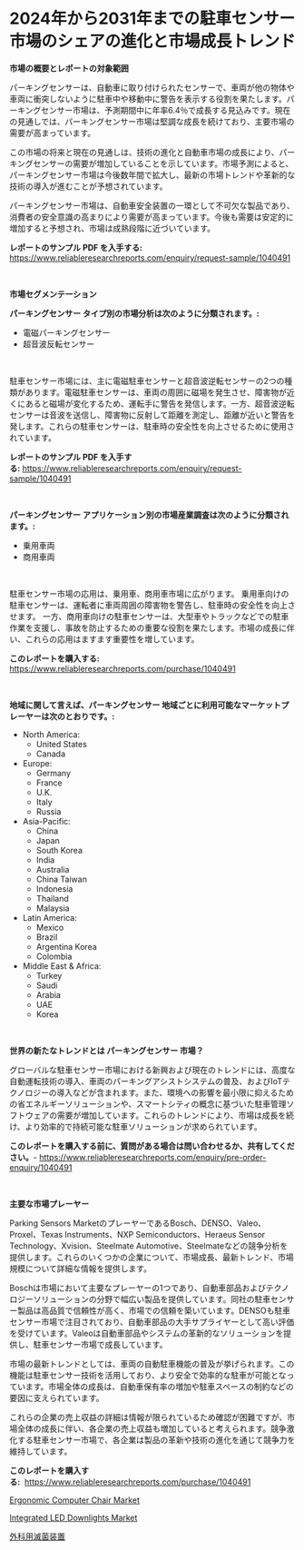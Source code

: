 <p><h1>2024年から2031年までの駐車センサー市場のシェアの進化と市場成長トレンド</h1></p><p><strong>市場の概要とレポートの対象範囲</strong></p>
<p><p>パーキングセンサーは、自動車に取り付けられたセンサーで、車両が他の物体や車両に衝突しないように駐車中や移動中に警告を表示する役割を果たします。パーキングセンサー市場は、予測期間中に年率6.4％で成長する見込みです。現在の見通しでは、パーキングセンサー市場は堅調な成長を続けており、主要市場の需要が高まっています。</p><p>この市場の将来と現在の見通しは、技術の進化と自動車市場の成長により、パーキングセンサーの需要が増加していることを示しています。市場予測によると、パーキングセンサー市場は今後数年間で拡大し、最新の市場トレンドや革新的な技術の導入が進むことが予想されています。</p><p>パーキングセンサー市場は、自動車安全装置の一環として不可欠な製品であり、消費者の安全意識の高まりにより需要が高まっています。今後も需要は安定的に増加すると予想され、市場は成熟段階に近づいています。</p></p>
<p><strong>レポートのサンプル PDF を入手する:</strong> <a href="https://www.reliableresearchreports.com/enquiry/request-sample/1040491">https://www.reliableresearchreports.com/enquiry/request-sample/1040491</a></p>
<p>&nbsp;</p>
<p><strong>市場セグメンテーション</strong></p>
<p><strong>パーキングセンサー タイプ別の市場分析は次のように分類されます。:</strong></p>
<p><ul><li>電磁パーキングセンサー</li><li>超音波反転センサー</li></ul></p>
<p>&nbsp;</p>
<p><p>駐車センサー市場には、主に電磁駐車センサーと超音波逆転センサーの2つの種類があります。電磁駐車センサーは、車両の周囲に磁場を発生させ、障害物が近くにあると磁場が変化するため、運転手に警告を発信します。一方、超音波逆転センサーは音波を送信し、障害物に反射して距離を測定し、距離が近いと警告を発します。これらの駐車センサーは、駐車時の安全性を向上させるために使用されています。</p></p>
<p><strong>レポートのサンプル PDF を入手する:</strong>&nbsp;<a href="https://www.reliableresearchreports.com/enquiry/request-sample/1040491">https://www.reliableresearchreports.com/enquiry/request-sample/1040491</a></p>
<p>&nbsp;</p>
<p><strong> パーキングセンサー アプリケーション別の市場産業調査は次のように分類されます。:</strong></p>
<p><ul><li>乗用車両</li><li>商用車両</li></ul></p>
<p>&nbsp;</p>
<p><p>駐車センサー市場の応用は、乗用車、商用車市場に広がります。 乗用車向けの駐車センサーは、運転者に車両周囲の障害物を警告し、駐車時の安全性を向上させます。 一方、商用車向けの駐車センサーは、大型車やトラックなどでの駐車作業を支援し、事故を防止するための重要な役割を果たします。市場の成長に伴い、これらの応用はますます重要性を増しています。</p></p>
<p><strong>このレポートを購入する:</strong>&nbsp; <a href="https://www.reliableresearchreports.com/purchase/1040491">https://www.reliableresearchreports.com/purchase/1040491</a></p>
<p>&nbsp;</p>
<p><strong>地域に関して言えば、パーキングセンサー 地域ごとに利用可能なマーケットプレーヤーは次のとおりです。:</strong></p>
<p><ul>
    <li>
        North America:
        <ul>
            <li>United States</li>
            <li>Canada</li>
        </ul>
    </li>
    <li>
        Europe:
        <ul>
            <li>Germany</li>
            <li>France</li>
            <li>U.K.</li>
            <li>Italy</li>
            <li>Russia</li>
        </ul>
    </li>
    <li>
        Asia-Pacific:
        <ul>
            <li>China</li>
            <li>Japan</li>
            <li>South Korea</li>
            <li>India</li>
            <li>Australia</li>
            <li>China Taiwan</li>
            <li>Indonesia</li>
            <li>Thailand</li>
            <li>Malaysia</li>
        </ul>
    </li>
    <li>
        Latin America:
        <ul>
            <li>Mexico</li>
            <li>Brazil</li>
            <li>Argentina Korea</li>
            <li>Colombia</li>
        </ul>
    </li>
    <li>
        Middle East & Africa:
        <ul>
            <li>Turkey</li>
            <li>Saudi</li>
            <li>Arabia</li>
            <li>UAE</li>
            <li>Korea</li>
        </ul>
    </li>
    </ul></p>
<p>&nbsp;</p>
<p><strong>世界の新たなトレンドとは パーキングセンサー 市場？</strong></p>
<p><p>グローバルな駐車センサー市場における新興および現在のトレンドには、高度な自動運転技術の導入、車両のパーキングアシストシステムの普及、およびIoTテクノロジーの導入などが含まれます。また、環境への影響を最小限に抑えるための省エネルギーソリューションや、スマートシティの概念に基づいた駐車管理ソフトウェアの需要が増加しています。これらのトレンドにより、市場は成長を続け、より効率的で持続可能な駐車ソリューションが求められています。</p></p>
<p><strong>このレポートを購入する前に、質問がある場合は問い合わせるか、共有してください。</strong>- <a href="https://www.reliableresearchreports.com/enquiry/pre-order-enquiry/1040491">https://www.reliableresearchreports.com/enquiry/pre-order-enquiry/1040491</a></p>
<p>&nbsp;</p>
<p><strong>主要な市場プレーヤー</strong></p>
<p><p>Parking Sensors MarketのプレーヤーであるBosch、DENSO、Valeo、Proxel、Texas Instruments、NXP Semiconductors、Heraeus Sensor Technology、Xvision、Steelmate Automotive、Steelmateなどの競争分析を提供します。これらのいくつかの企業について、市場成長、最新トレンド、市場規模について詳細な情報を提供します。</p><p>Boschは市場において主要なプレーヤーの1つであり、自動車部品およびテクノロジーソリューションの分野で幅広い製品を提供しています。同社の駐車センサー製品は高品質で信頼性が高く、市場での信頼を築いています。DENSOも駐車センサー市場で注目されており、自動車部品の大手サプライヤーとして高い評価を受けています。Valeoは自動車部品やシステムの革新的なソリューションを提供し、駐車センサー市場で成長しています。</p><p>市場の最新トレンドとしては、車両の自動駐車機能の普及が挙げられます。この機能は駐車センサー技術を活用しており、より安全で効率的な駐車が可能となっています。市場全体の成長は、自動車保有率の増加や駐車スペースの制約などの要因に支えられています。</p><p>これらの企業の売上収益の詳細は情報が限られているため確認が困難ですが、市場全体の成長に伴い、各企業の売上収益も増加していると考えられます。競争激化する駐車センサー市場で、各企業は製品の革新や技術の進化を通じて競争力を維持しています。</p></p>
<p><strong>このレポートを購入する:</strong>&nbsp;&nbsp;<a href="https://www.reliableresearchreports.com/purchase/1040491">https://www.reliableresearchreports.com/purchase/1040491</a></p>
<p><p><a href="https://github.com/Glendatilghmankmgz0rbhwpy/Market-Research-Report-List-1/blob/main/ergonomic-computer-chair-market.md">Ergonomic Computer Chair Market</a></p><p><a href="https://butternut-bug-553.notion.site/Integrated-LED-Downlights-Market-Size-Furnishes-Valuable-Information-Encompassing-Market-Share-Mark-a743c0bb77ed4ec89dec8c329d205ca4">Integrated LED Downlights Market</a></p><p><a href="https://medium.com/@harmonybogan1944/%E6%89%8B%E8%A1%93%E7%94%A8%E6%BB%85%E8%8F%8C%E6%A9%9F%E5%99%A8%E3%81%AE%E5%B8%82%E5%A0%B4%E5%88%86%E6%9E%90%E3%81%A82024%E5%B9%B4%E3%81%8B%E3%82%892031%E5%B9%B4%E3%81%AE%E6%9C%9F%E9%96%93%E3%81%AB%E4%BA%88%E6%B8%AC%E3%81%95%E3%82%8C%E3%82%8B%E3%82%B5%E3%82%A4%E3%82%BA-42362379b96e">外科用滅菌装置</a></p></p>